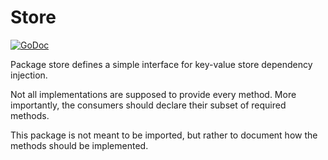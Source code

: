 # Store
[![GoDoc](https://godoc.org/github.com/gokv/store?status.svg)](https://godoc.org/github.com/gokv/store)

Package store defines a simple interface for key-value store dependency
injection.

Not all implementations are supposed to provide every method. More importantly,
the consumers should declare their subset of required methods.

This package is not meant to be imported, but rather to document how
the methods should be implemented.
